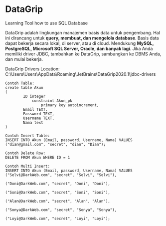 # DataGrip
Learning Tool how to use SQL Database

DataGrip adalah lingkungan manajemen basis data untuk pengembang. Hal ini dirancang untuk **query, membuat, dan mengelola database**. Basis data dapat bekerja secara lokal, di server, atau di cloud. Mendukung **MySQL, PostgreSQL, Microsoft SQL Server, Oracle, dan banyak lagi**. Jika Anda memiliki driver JDBC, tambahkan ke DataGrip, sambungkan ke DBMS Anda, dan mulai bekerja.

DataGrip Drivers Location:
C:\Users\Users\AppData\Roaming\JetBrains\DataGrip2020.1\jdbc-drivers

```
Contoh Table:
create table Akun
(
      	ID integer
      		constraint Akun_pk
      			primary key autoincrement,
      	Email TEXT,
      	Password TEXT,
      	Username TEXT,
      	Nama text
)

Contoh Insert Table:
INSERT INTO Akun (Email, password, Username, Nama) VALUES ("dian@gmail.com", "secret", "dian", "Dian");

Contoh Delete Row:
DELETE FROM Akun WHERE ID = 1

Contoh Multi Insert:
INSERT INTO Akun (Email, password, Username, Nama) VALUES ("Selvi@DarkWeb.com", "secret", "Selvi", "Selvi"),
                                                          ("Doni@DarkWeb.com", "secret", "Doni", "Doni"),
                                                          ("Soni@DarkWeb.com", "secret", "Soni", "Soni"),
                                                          ("Alan@DarkWeb.com", "secret", "Alan", "Alan"),
                                                          ("Sonya@DarkWeb.com", "secret", "Sonya", "Sonya"),
                                                          ("Loyi@DarkWeb.com", "secret", "Loyi", "Loyi");
```
